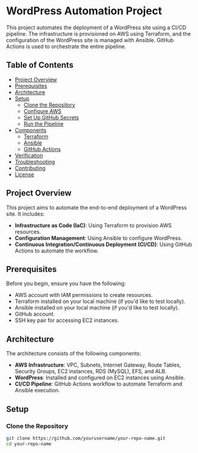 # WordPress Automation Project

This project automates the deployment of a WordPress site using a CI/CD pipeline. The infrastructure is provisioned on AWS using Terraform, and the configuration of the WordPress site is managed with Ansible. GitHub Actions is used to orchestrate the entire pipeline.

## Table of Contents

- [Project Overview](#project-overview)
- [Prerequisites](#prerequisites)
- [Architecture](#architecture)
- [Setup](#setup)
  - [Clone the Repository](#clone-the-repository)
  - [Configure AWS](#configure-aws)
  - [Set Up GitHub Secrets](#set-up-github-secrets)
  - [Run the Pipeline](#run-the-pipeline)
- [Components](#components)
  - [Terraform](#terraform)
  - [Ansible](#ansible)
  - [GitHub Actions](#github-actions)
- [Verification](#verification)
- [Troubleshooting](#troubleshooting)
- [Contributing](#contributing)
- [License](#license)

## Project Overview

This project aims to automate the end-to-end deployment of a WordPress site. It includes:

- **Infrastructure as Code (IaC)**: Using Terraform to provision AWS resources.
- **Configuration Management**: Using Ansible to configure WordPress.
- **Continuous Integration/Continuous Deployment (CI/CD)**: Using GitHub Actions to automate the workflow.

## Prerequisites

Before you begin, ensure you have the following:

- AWS account with IAM permissions to create resources.
- Terraform installed on your local machine (if you'd like to test locally).
- Ansible installed on your local machine (if you'd like to test locally).
- GitHub account.
- SSH key pair for accessing EC2 instances.

## Architecture

The architecture consists of the following components:

- **AWS Infrastructure**: VPC, Subnets, Internet Gateway, Route Tables, Security Groups, EC2 instances, RDS (MySQL), EFS, and ALB.
- **WordPress**: Installed and configured on EC2 instances using Ansible.
- **CI/CD Pipeline**: GitHub Actions workflow to automate Terraform and Ansible execution.

## Setup

### Clone the Repository

```sh
git clone https://github.com/yourusername/your-repo-name.git
cd your-repo-name
